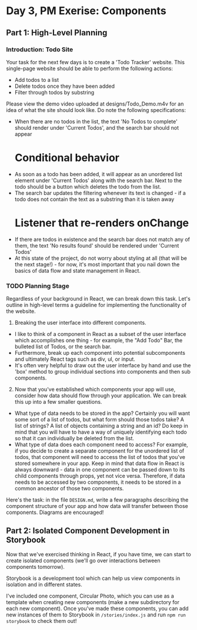 # Day 3, PM Exerise: Components

## Part 1: High-Level Planning

### Introduction: Todo Site

Your task for the next few days is to create a 'Todo Tracker' website. This single-page website should be able to perform the following actions:

- Add todos to a list
- Delete todos once they have been added
- Filter through todos by substring

Please view the demo video uploaded at designs/Todo_Demo.m4v for an idea of what the site should look like. Do note the following specifications:

- When there are no todos in the list, the text 'No Todos to complete' should render under 'Current Todos', and the search bar should not appear
    # Conditional behavior
- As soon as a todo has been added, it will appear as an unordered list element under 'Current Todos' along with the search bar. Next to the todo should be a button which deletes the todo from the list.
- The search bar updates the filtering whenever its text is changed - if a todo does not contain the text as a substring than it is taken away
    # Listener that re-renders onChange
- If there are todos in existence and the search bar does not match any of them, the text 'No results found' should be rendered under 'Current Todos'
- At this state of the project, do not worry about styling at all (that will be the next stage!) - for now, it's most important that you nail down the basics of data flow and state management in React.

### TODO Planning Stage

Regardless of your background in React, we can break down this task. Let's outline in high-level terms a guideline for implementing the functionality of the website.

1. Breaking the user interface into different components.

- I like to think of a component in React as a subset of the user interface which accomplishes one thing - for example, the "Add Todo" Bar, the bulleted list of Todos, or the search bar.
- Furthermore, break up each component into potential subcomponents and ultimately React tags such as div, ul, or input.
- It's often very helpful to draw out the user interface by hand and use the 'box' method to group individual sections into components and then sub components.

2. Now that you've established which components your app will use, consider how data should flow through your application. We can break this up into a few smaller questions.

- What type of data needs to be stored in the app? Certainly you will want some sort of a list of todos, but what form should those todos take? A list of strings? A list of objects containing a string and an id? Do keep in mind that you will have to have a way of uniquely identifying each todo so that it can individually be deleted from the list.
- What type of data does each component need to access? For example, if you decide to create a separate component for the unordered list of todos, that component will need to access the list of todos that you've stored somewhere in your app. Keep in mind that data flow in React is always downward - data in one component can be passed down to its child components through props, yet not vice versa. Therefore, if data needs to be accessed by two components, it needs to be stored in a common ancestor of those two components.

Here's the task: in the file `DESIGN.md`, write a few paragraphs describing the component structure of your app and how data will transfer between those components. Diagrams are encouraged!

## Part 2: Isolated Component Development in Storybook

Now that we've exercised thinking in React, if you have time, we can start to create isolated components (we'll go over interactions between components tomorrow).

Storybook is a development tool which can help us view components in isolation and in different states.

I've included one component, Circular Photo, which you can use as a template when creating new components (make a new subdirectory for each new component). Once you've made these components, you can add new instances of them to Storybook in `/stories/index.js` and run `npm run storybook` to check them out!
